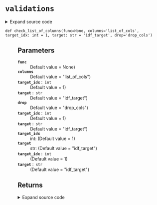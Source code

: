 # <code>validations</code>
<details class="source">
<summary>
<span>Expand source code</span>
</summary>
<pre>
```python
from functools import wraps, partial

from loguru import logger

from anovos.shared.utils import attributeType_segregation


def check_list_of_columns(
    func=None,
    columns="list_of_cols",
    target_idx: int = 1,
    target: str = "idf_target",
    drop="drop_cols",
):
    """

    Parameters
    ----------
    func
        Default value = None)
    columns
        Default value = "list_of_cols")
    target_idx : int
        Default value = 1)
    target : str
        Default value = "idf_target")
    drop
        Default value = "drop_cols")
    target_idx : int
        Default value = 1)
    target : str
        Default value = "idf_target")
    target_idx
        int:  (Default value = 1)
    target
        str:  (Default value = "idf_target")
    target_idx: int
         (Default value = 1)
    target: str
         (Default value = "idf_target")

    Returns
    -------

    """
    if func is None:
        return partial(check_list_of_columns, columns=columns, target=target, drop=drop)

    @wraps(func)
    def validate(*args, **kwargs):
        """

        Parameters
        ----------
        *args

        **kwargs


        Returns
        -------

        """
        logger.debug("check the list of columns")

        idf_target = kwargs.get(target, "") or args[target_idx]

        if isinstance(kwargs[columns], str):
            if kwargs[columns] == "all":
                num_cols, cat_cols, other_cols = attributeType_segregation(idf_target)
                cols = num_cols + cat_cols
            else:
                cols = [x.strip() for x in kwargs[columns].split("|")]
        elif isinstance(kwargs[columns], list):
            cols = kwargs[columns]
        else:
            raise TypeError(
                f"'{columns}' must be either a string or a list of strings."
                f" Received {type(kwargs[columns])}."
            )

        if isinstance(kwargs[drop], str):
            drops = [x.strip() for x in kwargs[drop].split("|")]
        elif isinstance(kwargs[drop], list):
            drops = kwargs[drop]
        else:
            raise TypeError(
                f"'{drop}' must be either a string or a list of strings. "
                f"Received {type(kwargs[columns])}."
            )

        final_cols = list(set(e for e in cols if e not in drops))

        if not final_cols:
            raise ValueError(
                f"Empty set of columns is given. Columns to select: {cols}, columns to drop: {drops}."
            )

        if any(x not in idf_target.columns for x in final_cols):
            raise ValueError(
                f"Not all columns are in the input dataframe. "
                f"Missing columns: {set(final_cols) - set(idf_target.columns)}"
            )

        kwargs[columns] = final_cols
        kwargs[drop] = []

        return func(*args, **kwargs)

    return validate


def check_distance_method(func=None, param="method_type"):
    """

    Parameters
    ----------
    func
        Default value = None)
    param
        Default value = "method_type")

    Returns
    -------

    """
    if func is None:
        return partial(check_distance_method, param=param)

    @wraps(func)
    def validate(*args, **kwargs):
        """

        Parameters
        ----------
        *args

        **kwargs


        Returns
        -------

        """
        dist_distance_methods = kwargs[param]

        if isinstance(dist_distance_methods, str):
            if dist_distance_methods == "all":
                dist_distance_methods = ["PSI", "JSD", "HD", "KS"]
            else:
                dist_distance_methods = [
                    x.strip() for x in dist_distance_methods.split("|")
                ]

        if any(x not in ("PSI", "JSD", "HD", "KS") for x in dist_distance_methods):
            raise TypeError(f"Invalid input for {param}")

        kwargs[param] = dist_distance_methods

        return func(*args, **kwargs)

    return validate
```
</pre>
</details>
## Functions
<dl>
<dt id="anovos.drift.validations.check_distance_method"><code class="name flex">
<span>def <span class="ident">check_distance_method</span></span>(<span>func=None, param='method_type')</span>
</code></dt>
<dd>
<div class="desc"><h2 id="parameters">Parameters</h2>
<dl>
<dt><strong><code>func</code></strong></dt>
<dd>Default value = None)</dd>
<dt><strong><code>param</code></strong></dt>
<dd>Default value = "method_type")</dd>
</dl>
<h2 id="returns">Returns</h2></div>
<details class="source">
<summary>
<span>Expand source code</span>
</summary>
<pre>
```python
def check_distance_method(func=None, param="method_type"):
    """

    Parameters
    ----------
    func
        Default value = None)
    param
        Default value = "method_type")

    Returns
    -------

    """
    if func is None:
        return partial(check_distance_method, param=param)

    @wraps(func)
    def validate(*args, **kwargs):
        """

        Parameters
        ----------
        *args

        **kwargs


        Returns
        -------

        """
        dist_distance_methods = kwargs[param]

        if isinstance(dist_distance_methods, str):
            if dist_distance_methods == "all":
                dist_distance_methods = ["PSI", "JSD", "HD", "KS"]
            else:
                dist_distance_methods = [
                    x.strip() for x in dist_distance_methods.split("|")
                ]

        if any(x not in ("PSI", "JSD", "HD", "KS") for x in dist_distance_methods):
            raise TypeError(f"Invalid input for {param}")

        kwargs[param] = dist_distance_methods

        return func(*args, **kwargs)

    return validate
```
</pre>
</details>
</dd>
<dt id="anovos.drift.validations.check_list_of_columns"><code class="name flex">
<span>def <span class="ident">check_list_of_columns</span></span>(<span>func=None, columns='list_of_cols', target_idx: int = 1, target: str = 'idf_target', drop='drop_cols')</span>
</code></dt>
<dd>
<div class="desc"><h2 id="parameters">Parameters</h2>
<dl>
<dt><strong><code>func</code></strong></dt>
<dd>Default value = None)</dd>
<dt><strong><code>columns</code></strong></dt>
<dd>Default value = "list_of_cols")</dd>
<dt><strong><code>target_idx</code></strong> :&ensp;<code>int</code></dt>
<dd>Default value = 1)</dd>
<dt><strong><code>target</code></strong> :&ensp;<code>str</code></dt>
<dd>Default value = "idf_target")</dd>
<dt><strong><code>drop</code></strong></dt>
<dd>Default value = "drop_cols")</dd>
<dt><strong><code>target_idx</code></strong> :&ensp;<code>int</code></dt>
<dd>Default value = 1)</dd>
<dt><strong><code>target</code></strong> :&ensp;<code>str</code></dt>
<dd>Default value = "idf_target")</dd>
<dt><strong><code>target_idx</code></strong></dt>
<dd>int:
(Default value = 1)</dd>
<dt><strong><code>target</code></strong></dt>
<dd>str:
(Default value = "idf_target")</dd>
<dt><strong><code>target_idx</code></strong> :&ensp;<code>int</code></dt>
<dd>(Default value = 1)</dd>
<dt><strong><code>target</code></strong> :&ensp;<code>str</code></dt>
<dd>(Default value = "idf_target")</dd>
</dl>
<h2 id="returns">Returns</h2></div>
<details class="source">
<summary>
<span>Expand source code</span>
</summary>
<pre>
```python
def check_list_of_columns(
    func=None,
    columns="list_of_cols",
    target_idx: int = 1,
    target: str = "idf_target",
    drop="drop_cols",
):
    """

    Parameters
    ----------
    func
        Default value = None)
    columns
        Default value = "list_of_cols")
    target_idx : int
        Default value = 1)
    target : str
        Default value = "idf_target")
    drop
        Default value = "drop_cols")
    target_idx : int
        Default value = 1)
    target : str
        Default value = "idf_target")
    target_idx
        int:  (Default value = 1)
    target
        str:  (Default value = "idf_target")
    target_idx: int
         (Default value = 1)
    target: str
         (Default value = "idf_target")

    Returns
    -------

    """
    if func is None:
        return partial(check_list_of_columns, columns=columns, target=target, drop=drop)

    @wraps(func)
    def validate(*args, **kwargs):
        """

        Parameters
        ----------
        *args

        **kwargs


        Returns
        -------

        """
        logger.debug("check the list of columns")

        idf_target = kwargs.get(target, "") or args[target_idx]

        if isinstance(kwargs[columns], str):
            if kwargs[columns] == "all":
                num_cols, cat_cols, other_cols = attributeType_segregation(idf_target)
                cols = num_cols + cat_cols
            else:
                cols = [x.strip() for x in kwargs[columns].split("|")]
        elif isinstance(kwargs[columns], list):
            cols = kwargs[columns]
        else:
            raise TypeError(
                f"'{columns}' must be either a string or a list of strings."
                f" Received {type(kwargs[columns])}."
            )

        if isinstance(kwargs[drop], str):
            drops = [x.strip() for x in kwargs[drop].split("|")]
        elif isinstance(kwargs[drop], list):
            drops = kwargs[drop]
        else:
            raise TypeError(
                f"'{drop}' must be either a string or a list of strings. "
                f"Received {type(kwargs[columns])}."
            )

        final_cols = list(set(e for e in cols if e not in drops))

        if not final_cols:
            raise ValueError(
                f"Empty set of columns is given. Columns to select: {cols}, columns to drop: {drops}."
            )

        if any(x not in idf_target.columns for x in final_cols):
            raise ValueError(
                f"Not all columns are in the input dataframe. "
                f"Missing columns: {set(final_cols) - set(idf_target.columns)}"
            )

        kwargs[columns] = final_cols
        kwargs[drop] = []

        return func(*args, **kwargs)

    return validate
```
</pre>
</details>
</dd>
</dl>